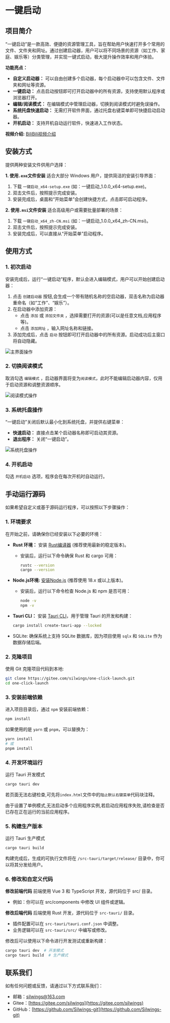 # 一键启动

## 项目简介

“一键启动”是一款高效、便捷的资源管理工具，旨在帮助用户快速打开多个常用的文件、文件夹和网址。通过创建启动器，用户可以将不同场景的资源（如工作、家庭、娱乐等）分类管理，并实现一键式启动，极大提升操作效率和用户体验。

**功能亮点：**

- **自定义启动器：** 可以自由创建多个启动器，每个启动器中可以包含文件、文件夹和网址等资源。
- **一键启动：** 点击启动按钮即可打开启动器中的所有资源，支持使用默认程序或浏览器打开。
- **编辑/阅读模式：** 在编辑模式中管理启动器，切换到阅读模式时避免误操作。
- **系统托盘快速启动：** 无需打开软件界面，通过托盘右键菜单即可快捷启动启动器。
- **开机启动：** 支持开机自动运行软件，快速进入工作状态。

**视频介绍:**
[BiliBili视频介绍](https://www.bilibili.com/video/BV1LgN8ejEsS/)

## 安装方式

提供两种安装文件供用户选择：

**1. 使用`.exe`文件安装**
适合大部分 Windows 用户，提供简洁的安装引导界面：

   1. 下载 `一键启动_x64-setup.exe` (如：一键启动_1.0.0_x64-setup.exe)。
   2. 双击文件后，按照提示完成安装。
   3. 安装完成后，桌面和“开始菜单”会创建快捷方式，点击即可启动程序。

**2. 使用`.msi`文件安装**
适合高级用户或需要批量部署的场景：

  1. 下载 `一键启动_x64_zh-CN.msi` (如：一键启动_1.0.0_x64_zh-CN.msi)。
  2. 双击文件后，按照提示完成安装。
  3. 安装完成后，可以直接从“开始菜单”启动程序。

## 使用方式

### 1. 初次启动

安装完成后，运行“一键启动”程序，默认会进入编辑模式，用户可以开始创建启动器：

1. 点击 `创建启动器` 按钮,会生成一个带有随机名称的空启动器，双击名称为启动器重命名（如“工作”、“娱乐”）。
2. 在启动器中添加资源：
   - 点击 `添加` 或 `添加文件夹` ，选择需要打开的资源(可以是任意文档,应用程序等)。
   - 点击 `添加网址` ，输入网址名称和链接。
3. 添加完成后，点击 `启动` 按钮即可打开启动器中的所有资源。启动成功后主窗口将自动隐藏。

![主界面操作](src/assets/home_desc.png)

### 2. 切换阅读模式

取消勾选 `编辑模式` ，启动器界面将变为`阅读模式`，此时不能编辑启动器内容，仅用于启动资源和调整资源顺序。

![阅读模式操作](src/assets/read_mode_desc.png)

### 3. 系统托盘操作

“一键启动”关闭后默认最小化到系统托盘，并提供右键菜单：

- **快速启动：** 直接点击某个启动器名称即可启动其资源。
- **退出程序：** 关闭“一键启动”。

![系统托盘操作](src/assets/tray_desc.png)

### 4. 开机启动

勾选 `开机启动` 选项，程序会在每次开机时自动运行。

## 手动运行源码

如果希望自定义或基于源码运行程序，可以按照以下步骤操作：

### 1. 环境要求

在开始之前，请确保你已经安装以下必要的环境：

- **Rust 环境：** 安装 [Rust编译器](https://www.rust-lang.org/) (推荐使用最新的稳定版本)。
  - 安装后，运行以下命令确保 Rust 和 cargo 可用：

    ```bash
    rustc --version  
    cargo --version 
    ```

- **Node.js环境:** [安装Node.js](https://nodejs.org/) (推荐使用 18.x 或以上版本)。
  - 安装后，运行以下命令检查 Node.js 和 npm 是否可用：
  
    ```bash
    node -v  
    npm -v  
    ```

- **Tauri CLI：** 安装 [Tauri CLI](https://tauri.app/)，用于管理 Tauri 的开发和构建：

    ```bash
    cargo install create-tauri-app --locked
    ```

- SQLite: 确保系统上支持 SQLite 数据库，因为项目使用 `sqlx` 和 `SQLite` 作为数据存储后端。

### 2. 克隆项目

使用 Git 克隆项目代码到本地:

```bash
git clone https://gitee.com/silwings/one-click-launch.git
cd one-click-launch
```

### 3. 安装前端依赖

进入项目目录后，通过 `npm` 安装前端依赖：

```bash
npm install  
```

如果使用的是 `yarn` 或 `pnpm`，可以替换为：

```bash
yarn install  
# 或  
pnpm install  
```

### 4. 开发环境运行

运行 Tauri 开发模式

```bash
cargo tauri dev
```

若页面无法右键检查,可先将`index.html`文件中的`阻止默认右键菜单`代码块注释。

由于设置了单例模式,无法启动多个应用程序实例,若启动应用程序失败,请检查是否已存在正在运行的当前应用程序。

### 5. 构建生产版本

运行 Tauri 生产模式

```bash
cargo tauri build
```

构建完成后，生成的可执行文件将在 `/src-tauri/target/release/` 目录中，你可以将其分发给用户。

### 6. 修改和自定义代码

**修改前端代码**
前端使用 Vue 3 和 TypeScript 开发，源代码位于 src/ 目录。

- 例如：你可以在 src/components 中修改 UI 组件或逻辑。

**修改后端代码**
后端使用 Rust 开发，源代码位于 `src-tauri/` 目录。

- 插件配置可以在 `src-tauri/tauri.conf.json` 中调整。
- 业务逻辑可以在 `src-tauri/src/` 中编写或修改。

修改后可以使用以下命令进行开发测试或重新构建：

```bash
cargo tauri dev  # 开发模式  
cargo tauri build  # 生产模式  
```

## 联系我们

如有任何问题或反馈，请通过以下方式联系我们：

- 邮箱：<silwings@163.com>
- Gitee：[https://gitee.com/silwings](https://gitee.com/silwings)
- GitHub：[https://github.com/Silwings-git](https://github.com/Silwings-git)